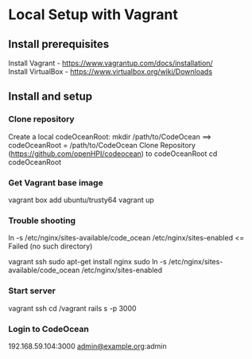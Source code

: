 Local Setup with Vagrant
==========

## Install prerequisites
Install Vagrant - https://www.vagrantup.com/docs/installation/  
Install VirtualBox - https://www.virtualbox.org/wiki/Downloads

## Install and setup
### Clone repository 
Create a local codeOceanRoot:   mkdir /path/to/CodeOcean  ==> codeOceanRoot = /path/to/CodeOcean 
Clone Repository (https://github.com/openHPI/codeocean) to codeOceanRoot
cd codeOceanRoot

### Get Vagrant base image 
vagrant box add ubuntu/trusty64
vagrant up

### Trouble shooting 
ln -s /etc/nginx/sites-available/code_ocean /etc/nginx/sites-enabled <= Failed (no such directory)

vagrant ssh 
sudo apt-get install nginx
sudo ln -s /etc/nginx/sites-available/code_ocean /etc/nginx/sites-enabled

### Start server
vagrant ssh
cd /vagrant
rails s -p 3000

### Login to CodeOcean
192.168.59.104:3000
admin@example.org:admin
